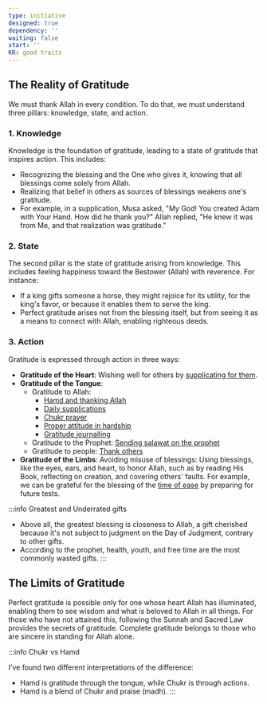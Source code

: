 ```yaml
---
type: initiative
designed: true
dependency: ''
waiting: false
start: ''
KR: good traits
---
```


## The Reality of Gratitude

We must thank Allah in every condition. To do that, we must understand three pillars: knowledge, state, and action.

### 1. Knowledge

Knowledge is the foundation of gratitude, leading to a state of gratitude that inspires action. This includes:

* Recognizing the blessing and the One who gives it, knowing that all blessings come solely from Allah.
* Realizing that belief in others as sources of blessings weakens one's gratitude.
* For example, in a supplication, Musa asked, "My God! You created Adam with Your Hand. How did he thank you?" Allah replied, "He knew it was from Me, and that realization was gratitude."

### 2. State

The second pillar is the state of gratitude arising from knowledge. This includes feeling happiness toward the Bestower (Allah) with reverence. For instance:

* If a king gifts someone a horse, they might rejoice for its utility, for the king's favor, or because it enables them to serve the king.
* Perfect gratitude arises not from the blessing itself, but from seeing it as a means to connect with Allah, enabling righteous deeds.

### 3. Action

Gratitude is expressed through action in three ways:

* **Gratitude of the Heart**: Wishing well for others by [supplicating for them](docs/sidebar1/Processes/Supplicate%20for%20other%20people%20alive%20or%20dead.md).
* **Gratitude of the Tongue**:
	* Gratitude to Allah:
		* [Hamd and thanking Allah](docs/sidebar1/Processes/Hamd%20and%20thanking%20allah.md)
		* [Daily supplications](docs/sidebar1/Processes/Say%20morning,%20evening%20and%20before%20sleeping%20supplications.md)
		* [Chukr prayer](docs/sidebar1/Processes/Pray%20chukr%20nafil%20prayer.md)
		* [Proper attitude in hardship](docs/sidebar1/Processes/Attitude%20in%20affliction.md)
		* [Gratitude journalling](docs/sidebar1/Processes/Gratitude%20journalling.md)
	* Gratitude to the Prophet: [Sending salawat on the prophet](docs/sidebar1/Processes/Sending%20salawat%20on%20the%20prophet.md)
	* Gratitude to people: [Thank others](docs/sidebar1/Processes/Thank%20people.md)
* **Gratitude of the Limbs**: Avoiding misuse of blessings: Using blessings, like the eyes, ears, and heart, to honor Allah, such as by reading His Book, reflecting on creation, and covering others' faults. For example, we can be grateful for the blessing of the [time of ease](docs/sidebar1/Processes/Build%20knowledge%20in%20free%20time.md) by preparing for future tests.

:::info Greatest and Underrated gifts

* Above all, the greatest blessing is closeness to Allah, a gift cherished because it's not subject to judgment on the Day of Judgment, contrary to other gifts.
* According to the prophet, health, youth, and free time are the most commonly wasted gifts.
:::

## The Limits of Gratitude

Perfect gratitude is possible only for one whose heart Allah has illuminated, enabling them to see wisdom and what is beloved to Allah in all things. For those who have not attained this, following the Sunnah and Sacred Law provides the secrets of gratitude. Complete gratitude belongs to those who are sincere in standing for Allah alone.

:::info Chukr vs Hamd

I've found two different interpretations of the difference:

* Hamd is gratitude through the tongue, while Chukr is through actions.
* Hamd is a blend of Chukr and praise (madh).
:::
